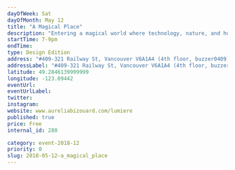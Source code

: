 ```yaml
---
dayOfWeek: Sat
dayOfMonth: May 12
title: "A Magical Place"
description: "Entering a magical world where technology, nature, and human beings meet. Dive into a world of light designed to deliver a message of positive impact and immerse your senses in colourful visuals and relaxing music."
startTime: 7-9pm
endTime: 
type: Design Edition
address: "#409-321 Railway St, Vancouver V6A1A4 (4th floor, buzzer0409), Vancouver, BC, Canada"
addressLabel: "#409-321 Railway St, Vancouver V6A1A4 (4th floor, buzzer0409)"
latitude: 49.2846139999999
longitude: -123.09442
eventUrl: 
eventUrlLabel: 
twitter: 
instagram: 
website: www.aureliabizouard.com/lumiere
published: true
price: Free
internal_id: 280

category: event-2018-12
priority: 0
slug: 2018-05-12-a_magical_place
---
```

